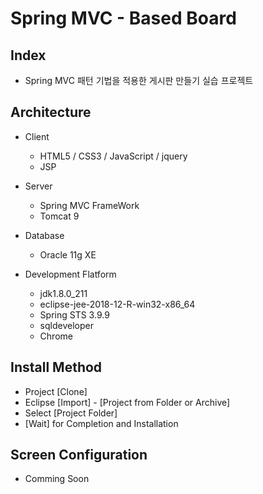 # Spring MVC - Based Board

## Index

- Spring MVC 패턴 기법을 적용한 게시판 만들기 실습 프로젝트

## Architecture

- Client

  - HTML5 / CSS3 / JavaScript / jquery
  - JSP
  
- Server

  - Spring MVC FrameWork
  - Tomcat 9
  
- Database

  - Oracle 11g XE
  
- Development Flatform

  - jdk1.8.0_211
  - eclipse-jee-2018-12-R-win32-x86_64
  - Spring STS 3.9.9
  - sqldeveloper
  - Chrome

## Install Method

- Project [Clone]
- Eclipse [Import] - [Project from Folder or Archive]
- Select [Project Folder]
- [Wait] for Completion and Installation

## Screen Configuration

- Comming Soon